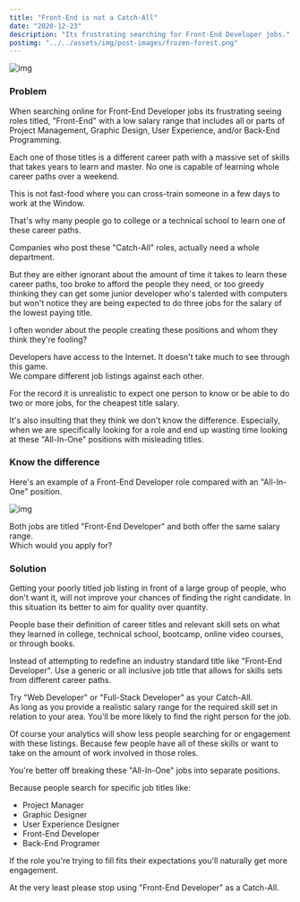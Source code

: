 ```yaml
---
title: "Front-End is not a Catch-All"
date: "2020-12-23"
description: "Its frustrating searching for Front-End Developer jobs."
postimg: "../../assets/img/post-images/frozen-forest.png"
---
```

![img](../../assets/img/post-images/frozen-forest.png)

### Problem
When searching online for Front-End Developer jobs its frustrating seeing roles titled, "Front-End" with a low salary range that includes all or parts of Project Management, Graphic Design, User Experience, and/or Back-End Programming.  

Each one of those titles is a different career path with a massive set of skills that takes years to learn and master. 
No one is capable of learning whole career paths over a weekend. 

This is not fast-food where you can cross-train someone in a few days to work at the Window.

That's why many people go to college or a technical school to learn one of these career paths. 

Companies who post these "Catch-All" roles, actually need a whole department. 

But they are either ignorant about the amount of time it takes to learn these career paths, too broke to afford the people they need, or too greedy thinking they can get some junior developer who's talented with computers but won't notice they are being expected to do three jobs for the salary of the lowest paying title.

I often wonder about the people creating these positions and whom they think they're fooling? 

Developers have access to the Internet. It doesn't take much to see through this game. <br/> 
We compare different job listings against each other. 

For the record it is unrealistic to expect one person to know or be able to do two or more jobs, for the cheapest title salary.

It's also insulting that they think we don't know the difference. Especially, when we are specifically looking for a role and end up wasting time looking at these "All-In-One" positions with misleading titles.  

### Know the difference
Here's an example of a Front-End Developer role compared with an "All-In-One" position.

![img](../../assets/img/post-images/listing-example.png)

Both jobs are titled "Front-End Developer" and both offer the same salary range.<br/>
Which would you apply for?

### Solution
Getting your poorly titled job listing in front of a large group of people, who don't want it, will not improve your chances of finding the right candidate. In this situation its better to aim for quality over quantity. 

People base their definition of career titles and relevant skill sets on what they learned in college, technical school, bootcamp, online video courses, or through books.

Instead of attempting to redefine an industry standard title like "Front-End Developer".
Use a generic or all inclusive job title that allows for skills sets from different career paths. 

Try "Web Developer" or "Full-Stack Developer" as your Catch-All. <br/>
As long as you provide a realistic salary range for the required skill set in relation to your area.
You'll be more likely to find the right person for the job. 

Of course your analytics will show less people searching for or engagement with these listings.
Because few people have all of these skills or want to take on the amount of work involved in those roles.

You're better off breaking these "All-In-One" jobs into separate positions. 

Because people search for specific job titles like: 
- Project Manager
- Graphic Designer
- User Experience Designer
- Front-End Developer
- Back-End Programer

If the role you're trying to fill fits their expectations you'll naturally get more engagement. 

At the very least please stop using "Front-End Developer" as a Catch-All.









